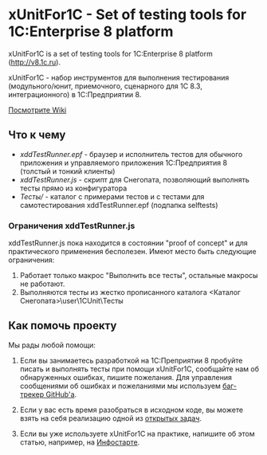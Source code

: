 # xUnitFor1C - Set of testing tools for 1C:Enterprise 8 platform

xUnitFor1C is a set of testing tools for 1C:Enterprise 8 platform (http://v8.1c.ru).

xUnitFor1C - набор инструментов для выполнения тестирования (модульного/юнит, приемочного, сценарного для 1С 8.3, интеграционного) в 1С:Предприятии 8.

[Посмотрите Wiki](https://github.com/xDrivenDevelopment/xUnitFor1C/wiki)

## Что к чему

* *xddTestRunner.epf* - браузер и исполнитель тестов для обычного приложения и управляемого приложения 1С:Предприятия 8 (толстый и тонкий клиенты)
* *xddTestRunner.js* - скрипт для Снегопата, позволяющий выполнять тесты прямо из конфигуратора
* *Тесты/* - каталог с примерами тестов и с тестами для самотестирования xddTestRunner.epf (подпапка selftests)

### Ограничения xddTestRunner.js

xddTestRunner.js пока находится в состоянии "proof of concept" и для практического применения бесполезен.
Имеют место быть следующие ограничения:

1. Работает только макрос "Выполнить все тесты", остальные макросы не работают.
2. Выполняются тесты из жестко прописанного каталога <Каталог Снегопата>\user\1CUnit\Тесты

## Как помочь проекту

Мы рады любой помощи: 

1. Если вы занимаетесь разработкой на 1С:Преприятии 8 пробуйте писать и выполнять тесты при помощи xUnitFor1C, сообщайте нам об обнаруженных ошибках, пишите пожелания. Для управления сообщениями об ошибках и пожеланиями мы используем [баг-трекер GitHub'а](https://github.com/xDrivenDevelopment/xUnitFor1C/issues?sort=created&state=open).

2. Если у вас есть время разобраться в исходном коде, вы можете взять на себя реализацию одной из  [открытых задач](https://github.com/xDrivenDevelopment/xUnitFor1C/issues?sort=created&state=open).

3. Если вы уже используете xUnitFor1C на практике, напишите об этом статью, например, на [Инфостарте](http://infostart.ru).
